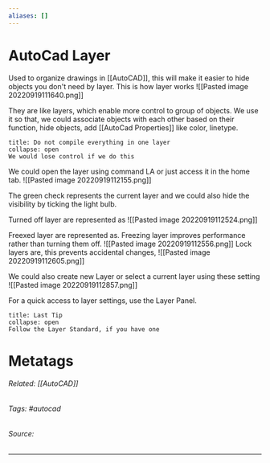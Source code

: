 ```yaml
---
aliases: []
---
```

# AutoCad Layer
Used to organize drawings in [[AutoCAD]], this will make it easier to hide objects you don't need by layer. This is how layer works
![[Pasted image 20220919111640.png]]

They are like layers, which enable more control to group of objects. We use it so that, we could associate objects with each other based on their function, hide objects, add [[AutoCad Properties]] like color, linetype. 

```ad-Attention
title: Do not compile everything in one layer
collapse: open
We would lose control if we do this

```
We could open the layer using command LA or just access it in the home tab.
![[Pasted image 20220919112155.png]]

The green check represents the current layer and we could also hide the visibility by ticking the light bulb. 

Turned off layer are represented as 
![[Pasted image 20220919112524.png]]

Freexed layer are represented as. Freezing layer improves performance rather than turning them off.
![[Pasted image 20220919112556.png]]
Lock layers are, this prevents accidental changes,
![[Pasted image 20220919112605.png]]

We could also create new Layer or select a current layer using these setting
![[Pasted image 20220919112857.png]]

For a quick access to layer settings, use the Layer Panel.

```ad-Notice
title: Last Tip
collapse: open
Follow the Layer Standard, if you have one

```

# Metatags
###### Related: [[AutoCAD]]
###### Tags: #autocad 
###### Source: 

---